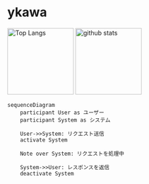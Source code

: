 # ykawa

<p align="left"> 
  <img alt="Top Langs" height="150px" src="https://github-readme-stats.vercel.app/api/top-langs/?username=kurokawa5&layout=compact&show_icons=true&theme=onedark" />
  <img alt="github stats" height="150px" src="https://github-readme-stats.vercel.app/api?username=kurokawa5&theme=onedark&show_icons=ture" />
</p>



```mermaid
sequenceDiagram
    participant User as ユーザー
    participant System as システム

    User->>System: リクエスト送信
    activate System

    Note over System: リクエストを処理中

    System->>User: レスポンスを返信
    deactivate System
```
